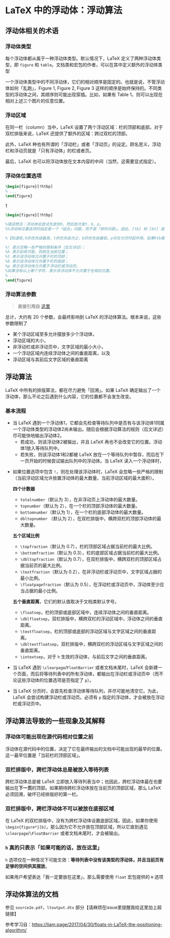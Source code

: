 # LaTeX 中的浮动体：浮动算法



## 浮动体相关的术语



### 浮动体类型

每个浮动体都从属于一种浮动体类型。默认情况下，LaTeX 定义了两种浮动体类型，即 `figure` 和 `table`。文档类和宏包的作者，可以在其中定义额外的浮动体类型



一个浮动体类型中的不同浮动体，它们的相对顺序是固定的。也就是说，不管浮动体如何「乱跑」，Figure 1, Figure 2, Figure 3 这样的顺序是始终保持的。不同类型的浮动体之间，其顺序则可能出现穿插。比如，如果有 Table 1，则可以出现在相对上述三个图片的任意位置。

### 浮动区域

在同一栏（column）当中，LaTeX 设置了两个浮动区域：栏的顶部和底部。对于双栏排版来说，LaTeX 还提供了额外的区域：跨过双栏的顶部。

此外，LaTeX 种也有所谓的「浮动栏」或者「浮动页」的设定。顾名思义，浮动栏和浮动页就是「只有浮动体」的栏或者页。

最后，LaTeX 也可以将浮动体放在文本内容的中间（当然，这需要显式指定）。

### 浮动体位置选项

```latex
\begin{figure}[!htbp]
% ...
\end{figure}
```

1

```latex
\begin{figure}[!htbp]  

%错误想法：浮动体会尝试先放到h，然后依次是t、b、p。
%%浮动体位置选项的指定是一个「组合」问题，而不是「排列问题」。因此，[tb] 和 [bt] 是等效的。并不是说 [bt] 表示首先尝试放在栏的底部。【好复杂啊，那么到底都有哪些组合呢？】

%【知道啦,h的优先级最高，t的优先级次之，b的优先级最低。p仅在分页时起作用。如果htb都不满足且不分页，那么浮动体就会被加入“等待序列”】

%! 表示忽略一些严格的限制条件（后文详述）；
%h 表示如有可能，则放在当前位置；
%t 表示该浮动体允许置于栏的顶部；
%b 表示该浮动体允许置于栏的底部；
%p 表示该浮动体允许置于浮动栏或浮动页。
%如果没有以上哪个字符，表示该浮动体不允许置于在相应位置。
% ...
\end{figure}
```

### 浮动算法参数

> 直接引用自 [这里](https://liam.page/2017/04/30/floats-in-LaTeX-the-positioning-algorithm/)

总计，大约有 20 个参数，会最终影响到 LaTeX 的浮动体算法。根本来说，这些参数限制了

- 某个浮动区域至多允许摆放多少个浮动体，
- 浮动区域的大小，
- 非浮动栏或非浮动页中，文字区域的最小大小，
- 一个浮动区域内连续浮动体之间的垂直距离，以及
- 浮动区域与其前后文字区域的垂直距离

## 浮动算法

LaTeX 中所有的排版算法，都在尽力避免「回溯」。如果 LaTeX 确定输出了一个浮动体，那么不论之后遇到什么内容，它的位置都不会发生改变。

### 基本流程

- 当 LaTeX 遇到一个浮动体1，它都会先检查等待队列中是否有与该浮动体1同属一个浮动体类型的浮动体2尚未输出。随后会根据浮动算法的规则（后文详述）尽可能快地输出浮动体2。
  - 若成功，则该浮动体2被输出，并且 LaTeX 再也不会改变它的位置。浮动体1放入等待队列中。
  - 若失败，则该浮动体1和2都被 LaTeX 放在一个等待队列中暂存，而后在下一页开始的时候尝试输出队列中的浮动体。当 LaTeX 读入一个浮动体时，

* 如果位置选项中包含 `!`，则在处理该浮动体时，LaTeX 会忽略一些严格的限制（当前浮动区域允许放置浮动体的最大数量、当前浮动区域的最大面积）。

  

  **四个计数器**

  - `totalnumber`（默认为 3），在非浮动页上浮动体的最大数量。
  - `topnumber`（默认为 2），在一个栏的顶部浮动体的最大数量。
  - `bottomnumber`（默认为 1），在一个栏的底部浮动体的最大数量。
  - `dbltopnumber` （默认为 2），在双栏排版中，横跨双栏的顶部浮动体的最大数量。

  **五个区域比例**

  - `\topfraction`（默认为 0.7），栏的顶部区域占据当前栏的最大比例。
  - `\bottomfraction`（默认为 0.3），栏的底部区域占据当前栏的最大比例。
  - `\dbltopfraction`（默认为 0.7），在双栏排版中，横跨双栏的顶部区域占据当前页的最大比例。
  - `\textfraction`（默认为 0.2），在非浮动栏或浮动页中，文字区域占据的最小比例。
  - `\floatpagefraction`（默认为 0.5），在浮动栏或浮动页中，浮动体至少应当占据的最小比例。

  **五个垂直距离**，它们的默认值取决于文档类默认字号。

  - `\floatsep`，栏的顶部或底部区域中，连续浮动体之间的垂直距离。
  - `\dblfloatsep`，双栏排版中，横跨双栏的浮动区域中，浮动体之间的垂直距离。
  - `\textfloatsep`，栏的顶部或底部的浮动区域与文字区域之间的垂直距离。
  - `\dbltextfloatsep`，双栏排版中，横跨双栏的浮动区域与文字区域之间的垂直距离。
  - `\intextsep`，对于 `h` 生效的浮动体，与前后文字之间的垂直距离。



* 当 LaTeX 遇到 `\clearpage`/`FloatBarrier` 或者文档末尾时，LaTeX 会新建一个页面，而后将等待列表中的所有浮动体，都输出在浮动栏或浮动页中（而不论这些浮动体的位置选项是否指定了 `p`）。
* 当 LaTeX 分页时，会首先检查浮动体等待队列，并尽可能地清空它。为此，LaTeX 会尝试构建浮动栏或浮动页。必须有 `p` 指定的浮动体，才会被放在浮动栏或浮动页中。

## 浮动算法导致的一些现象及其解释

### 浮动体可能出现在源代码相对位置之前

浮动体在源代码中的位置，决定了它在最终输出的文档中可能出现的最早的位置。这一最早位置是「当前栏的顶部区域」。

### 双栏排版中，跨栏浮动体总是被放入等待列表

跨栏浮动体总是被 LaTeX 立即放入等待列表当中；也因此，跨栏浮动体最在也要输出在**下一页**的顶部。如果期待跨栏浮动体放在当前页的顶部区域，那么 LaTeX 必须回溯，破坏已经排版好的第一栏。

### 双栏排版中，跨栏浮动体不可以被放在底部区域

在 LaTeX 的双栏排版中，没有为跨栏浮动体设置底部区域。因此，如果你使用 `\begin{figure*}[b]`，那么因为它不允许放在顶部区域，所以它直到遇见 `\clearpage`/`\FloatBarrier` 或者文档末尾时，才会被输出。

### `h` 真的只表示「如果可能的话，放在这里」

`h` 选项仅在一种情况下可能生效：**等待列表中没有该类型的浮动体，并且当前页有足够的空间供其摆放**。

如果用户希望表达「我一定要放在这里」，那么需要使用 `float` 宏包提供的 `H` 选项

## 浮动体算法的文档

参见 `source2e.pdf`，`ltoutput.dtx` 部分【请麻烦在issue里提醒我给这里加上超链接】



参考学习自：https://liam.page/2017/04/30/floats-in-LaTeX-the-positioning-algorithm/

